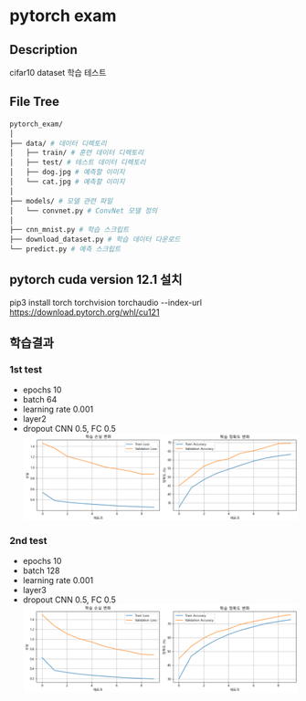 # pytorch exam

## Description
cifar10 dataset 학습 테스트

## File Tree
```bash
pytorch_exam/
│
├── data/ # 데이터 디렉토리
│   ├── train/ # 훈련 데이터 디렉토리
│   ├── test/ # 테스트 데이터 디렉토리
│   ├── dog.jpg # 예측할 이미지
│   └── cat.jpg # 예측할 이미지
│
├── models/ # 모델 관련 파일
│   └── convnet.py # ConvNet 모델 정의
│
├── cnn_mnist.py # 학습 스크립트
├── download_dataset.py # 학습 데이터 다운로드
└── predict.py # 예측 스크립트
```

## pytorch cuda version 12.1 설치
pip3 install torch torchvision torchaudio --index-url https://download.pytorch.org/whl/cu121

## 학습결과
### 1st test
- epochs 10
- batch 64
- learning rate 0.001
- layer2
- dropout CNN 0.5, FC 0.5
![1st test](./학습결과/test1/test1.png)

### 2nd test
- epochs 10
-  batch 128
- learning rate 0.001
- layer3
- dropout CNN 0.5, FC 0.5
![2nd test](./학습결과/test2/test2.png)


